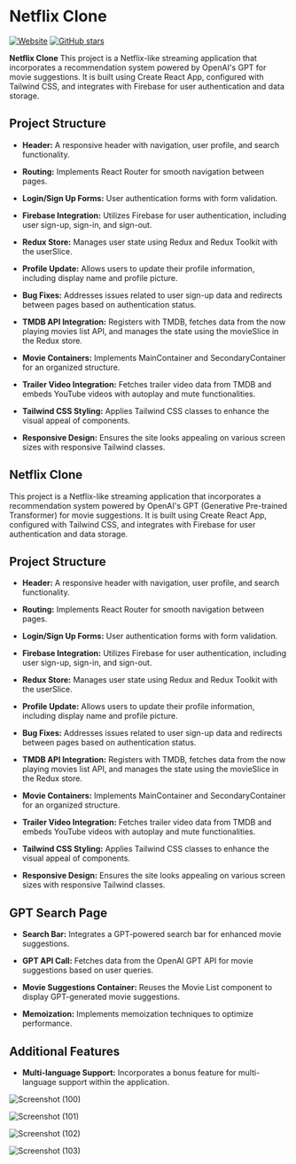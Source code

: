 # Netflix Clone

[![Website](https://img.shields.io/website?url=https%3A%2F%2Fnetflix-sand-beta.vercel.app%2F)](https://netflix-clone-eight-green.vercel.app/)
[![GitHub stars](https://img.shields.io/github/stars/saif580/netflix)](https://github.com/saif580/netflix/stargazers)


<b>Netflix Clone</b>
This project is a Netflix-like streaming application that incorporates a recommendation system powered by OpenAI's GPT for movie suggestions. It is built using Create React App, configured with Tailwind CSS, and integrates with Firebase for user authentication and data storage.

## Project Structure

- **Header:** A responsive header with navigation, user profile, and search functionality.

- **Routing:** Implements React Router for smooth navigation between pages.

- **Login/Sign Up Forms:** User authentication forms with form validation.

- **Firebase Integration:** Utilizes Firebase for user authentication, including user sign-up, sign-in, and sign-out.

- **Redux Store:** Manages user state using Redux and Redux Toolkit with the userSlice.

- **Profile Update:** Allows users to update their profile information, including display name and profile picture.

- **Bug Fixes:** Addresses issues related to user sign-up data and redirects between pages based on authentication status.

- **TMDB API Integration:** Registers with TMDB, fetches data from the now playing movies list API, and manages the state using the movieSlice in the Redux store.

- **Movie Containers:** Implements MainContainer and SecondaryContainer for an organized structure.

- **Trailer Video Integration:** Fetches trailer video data from TMDB and embeds YouTube videos with autoplay and mute functionalities.

- **Tailwind CSS Styling:** Applies Tailwind CSS classes to enhance the visual appeal of components.

- **Responsive Design:** Ensures the site looks appealing on various screen sizes with responsive Tailwind classes.

## Netflix Clone

This project is a Netflix-like streaming application that incorporates a recommendation system powered by OpenAI's GPT (Generative Pre-trained Transformer) for movie suggestions. It is built using Create React App, configured with Tailwind CSS, and integrates with Firebase for user authentication and data storage.

## Project Structure

- **Header:** A responsive header with navigation, user profile, and search functionality.

- **Routing:** Implements React Router for smooth navigation between pages.

- **Login/Sign Up Forms:** User authentication forms with form validation.

- **Firebase Integration:** Utilizes Firebase for user authentication, including user sign-up, sign-in, and sign-out.

- **Redux Store:** Manages user state using Redux and Redux Toolkit with the userSlice.

- **Profile Update:** Allows users to update their profile information, including display name and profile picture.

- **Bug Fixes:** Addresses issues related to user sign-up data and redirects between pages based on authentication status.

- **TMDB API Integration:** Registers with TMDB, fetches data from the now playing movies list API, and manages the state using the movieSlice in the Redux store.

- **Movie Containers:** Implements MainContainer and SecondaryContainer for an organized structure.

- **Trailer Video Integration:** Fetches trailer video data from TMDB and embeds YouTube videos with autoplay and mute functionalities.

- **Tailwind CSS Styling:** Applies Tailwind CSS classes to enhance the visual appeal of components.

- **Responsive Design:** Ensures the site looks appealing on various screen sizes with responsive Tailwind classes.

## GPT Search Page

- **Search Bar:** Integrates a GPT-powered search bar for enhanced movie suggestions.

- **GPT API Call:** Fetches data from the OpenAI GPT API for movie suggestions based on user queries.

- **Movie Suggestions Container:** Reuses the Movie List component to display GPT-generated movie suggestions.

- **Memoization:** Implements memoization techniques to optimize performance.

## Additional Features

- **Multi-language Support:** Incorporates a bonus feature for multi-language support within the application.
  
![Screenshot (100)](https://github.com/saif580/netflix/assets/29210607/cea733ba-0cb4-4f26-ab03-fd06f6a506be)

![Screenshot (101)](https://github.com/saif580/netflix/assets/29210607/8458f532-183a-4a90-b83c-260b9d58ce71)

![Screenshot (102)](https://github.com/saif580/netflix/assets/29210607/7d99b82e-188b-419f-9990-0487024f4ae3)

![Screenshot (103)](https://github.com/saif580/netflix/assets/29210607/cbe46cc8-cdcc-4ad8-b1b7-9ce67bdbfc95)




